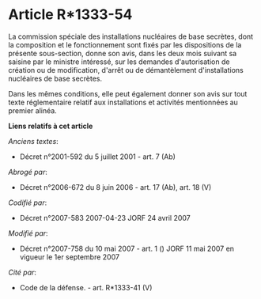 # Article R*1333-54

La commission spéciale des installations nucléaires de base secrètes, dont la composition et le fonctionnement sont fixés par
les dispositions de la présente sous-section, donne son avis, dans les deux mois suivant sa saisine par le ministre
intéressé, sur les demandes d'autorisation de création ou de modification, d'arrêt ou de démantèlement d'installations
nucléaires de base secrètes.

Dans les mêmes conditions, elle peut également donner son avis sur tout texte réglementaire relatif aux installations et
activités mentionnées au premier alinéa.

**Liens relatifs à cet article**

_Anciens textes_:

  - Décret n°2001-592 du 5 juillet 2001 - art. 7 (Ab)

_Abrogé par_:

  - Décret n°2006-672 du 8 juin 2006 - art. 17 (Ab), art. 18 (V)

_Codifié par_:

  - Décret n°2007-583 2007-04-23 JORF 24 avril 2007

_Modifié par_:

  - Décret n°2007-758 du 10 mai 2007 - art. 1 () JORF 11 mai 2007 en vigueur le 1er septembre 2007

_Cité par_:

  - Code de la défense. - art. R*1333-41 (V)
